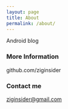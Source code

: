 ```yaml
---
layout: page
title: About
permalink: /about/
---
```


Android blog

### More Information

github.com/ziginsider

### Contact me

[ziginsider@gmail.com](mailto:email@domain.com)
